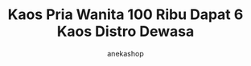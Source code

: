 ---
layout: post
title:  "Kaos Pria Wanita 100 Ribu Dapat 6 Kaos Distro Dewasa"
author: anekashop
categories: [ Baju, Pria, Wanita ]
image: assets/images/baju/baju5.png
harga: Rp79.200
link: "https://shope.ee/6KfFVVpp6E"
---